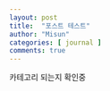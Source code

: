```yaml
---
layout: post
title:  "포스트 테스트"
author: "Misun"
categories: [ journal ]
comments: true
---
```


카테고리 되는지 확인중
